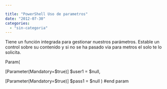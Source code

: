 ```yaml
---

title: "PowerShell Uso de parametros"
date: "2012-07-30"
categories: 
  - "sin-categoria"
---
```


Tiene un función integrada para gestionar nuestros parámetros. Estable un control sobre su contenido y si no se ha pasado via para metros el solo te lo solicita.

Param(

\[Parameter(Mandatory=$true)\]
$user1 = $null,

\[Parameter(Mandatory=$true)\]
$pass1 = $null
) #end param
